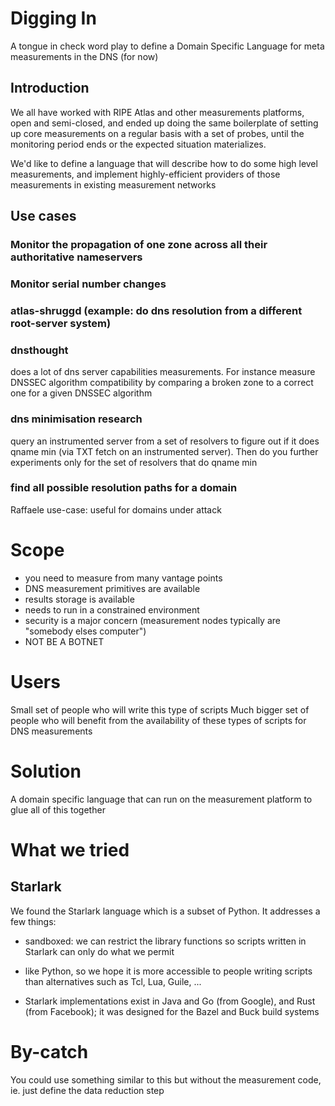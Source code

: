 # Digging In

A tongue in check word play to define a Domain Specific Language for meta measurements in the DNS (for now)

## Introduction

We all have worked with RIPE Atlas and other measurements platforms, open and semi-closed, and ended up doing the same boilerplate of setting up core measurements on a regular basis with a set of probes, until the monitoring period ends or the expected situation materializes.

We'd like to define a language that will describe how to do some high level measurements, and implement highly-efficient providers of those measurements in existing measurement networks

## Use cases

### Monitor the propagation of one zone across all their authoritative nameservers

### Monitor serial number changes

### atlas-shruggd (example: do dns resolution from a different root-server system)

### dnsthought 

does a lot of dns server capabilities measurements. For instance measure DNSSEC algorithm compatibility by comparing a broken zone to a correct one for a given DNSSEC algorithm

### dns minimisation research

query an instrumented server from a set of resolvers to figure out if it does qname min (via TXT fetch on an instrumented server). Then do you further experiments only for the set of resolvers that do qname min

### find all possible resolution paths for a domain

Raffaele use-case: useful for domains under attack


# Scope
* you need to measure from many vantage points
* DNS measurement primitives are available
* results storage is available
* needs to run in a constrained environment
* security is a major concern (measurement nodes typically are "somebody elses computer")
* NOT BE A BOTNET

# Users
Small set of people who will write this type of scripts
Much bigger set of people who will benefit from the availability of these types of scripts for DNS measurements

# Solution
A domain specific language that can run on the measurement platform to glue all of this together

# What we tried

## Starlark

We found the Starlark language which is a subset of Python. It addresses a few things:

* sandboxed: we can restrict the library functions so scripts written in Starlark can only do what we permit

* like Python, so we hope it is more accessible to people writing scripts than alternatives such as Tcl, Lua, Guile, ...

* Starlark implementations exist in Java and Go (from Google), and Rust (from Facebook); it was designed for the Bazel and Buck build systems


# By-catch
You could use something similar to this but without the measurement code, ie. just define the data reduction step

